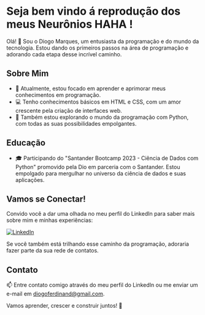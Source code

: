 # Seja bem vindo á reprodução dos meus Neurônios  HAHA ! 

Olá! 👋 Sou o Diogo Marques, um entusiasta da programação e do mundo da tecnologia. Estou dando os primeiros passos na área de programação e adorando cada etapa desse incrível caminho.

## Sobre Mim

- 🌱 Atualmente, estou focado em aprender e aprimorar meus conhecimentos em programação.
- 💻 Tenho conhecimentos básicos em HTML e CSS, com um amor crescente pela criação de interfaces web.
- 🐍 Também estou explorando o mundo da programação com Python, com todas as suas possibilidades empolgantes.

## Educação

- 🎓 Participando do "Santander Bootcamp 2023 - Ciência de Dados com Python" promovido pela Dio em parceria com o Santander. Estou empolgado para mergulhar no universo da ciência de dados e suas aplicações.

## Vamos se Conectar!

Convido você a dar uma olhada no meu perfil do LinkedIn para saber mais sobre mim e minhas experiências:

[![LinkedIn](https://img.shields.io/badge/LinkedIn-Diogo%20Marques-blue)](https://www.linkedin.com/in/diogofernando777/)

Se você também está trilhando esse caminho da programação, adoraria fazer parte da sua rede de contatos.

## Contato

📫 Entre contato comigo através do meu perfil do LinkedIn ou me enviar um e-mail em [diogoferdinand@gmail.com](mailto:diogoferdinand@gmail.com).

Vamos aprender, crescer e construir juntos! 🚀
